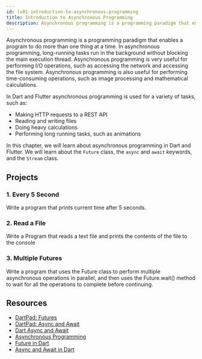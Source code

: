 ```yaml
---
id: ls01-introduction-to-asynchronous-programming
title: Introduction to Asynchronous Programming
description: Asynchronous programming is a programming paradigm that enables a program to do more than one thing at a time. In asynchronous programming, long-running tasks run in the background without blocking the main execution thread. Asynchronous programming is very useful for performing I/O operations, such as accessing the network and accessing the file system. Dart uses Future, Stream, and async/await to implement asynchronous programming.
---
```


Asynchronous programming is a programming paradigm that enables a program to do more than one thing at a time. In asynchronous programming, long-running tasks run in the background without blocking the main execution thread. Asynchronous programming is very useful for performing I/O operations, such as accessing the network and accessing the file system. Asynchronous programming is also useful for performing time-consuming operations, such as image processing and mathematical calculations.

In Dart and Flutter asynchronous programming is used for a variety of tasks, such as:

- Making HTTP requests to a REST API
- Reading and writing files
- Doing heavy calculations
- Performing long running tasks, such as animations

In this chapter, we will learn about asynchronous programming in Dart and Flutter. We will learn about the `Future` class, the `async` and `await` keywords, and the `Stream` class.

## Projects

### 1. Every 5 Second

Write a program that prints current time after 5 seconds.

### 2. Read a File

Write a Program that reads a text file and prints the contents of the file to the console

### 3. Multiple Futures

Write a program that uses the Future class to perform multiple asynchronous operations in parallel, and then uses the Future.wait() method to wait for all the operations to complete before continuing.

## Resources

- [DartPad: Futures](https://dartpad.dev/futures)
- [DartPad: Async and Await](https://dartpad.dev/async-await)
- [Dart Async and Await](https://dart.dev/codelabs/async-await)
- [Asynchronous Programming](https://dart-tutorial.com/asynchronous-programming/asynchronous-programming-in-dart/)
- [Future in Dart](https://dart-tutorial.com/asynchronous-programming/future-in-dart/)
- [Async and Await in Dart](https://dart-tutorial.com/asynchronous-programming/async-and-await-in-dart/)
